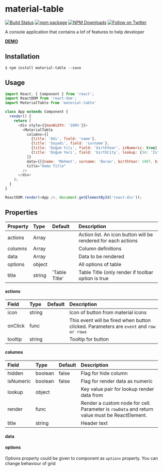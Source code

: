 # material-table

[![Build Status](https://travis-ci.org/mbrn/material-table.svg?branch=master)](https://travis-ci.org/mbrn/material-table)
[![npm package](https://img.shields.io/npm/v/material-table/latest.svg)](https://www.npmjs.com/package/material-table)
[![NPM Downloads](https://img.shields.io/npm/dm/material-table.svg?style=flat)](https://npmcharts.com/compare/material-table?minimal=true)
[![Follow on Twitter](https://img.shields.io/twitter/follow/baranmehmet.svg?label=follow+baranmehmet)](https://twitter.com/baranmehmet)

A console application that contains a lof of features to help developer

[__DEMO__](https://mbrn.github.io/material-table/)

## Installation
    $ npm install material-table --save

## Usage 

```javascript
import React, { Component } from 'react';
import ReactDOM from 'react-dom';
import MaterialTable from 'material-table'

class App extends Component {
  render() {
    return (
      <div style={{maxWidth: '100%'}}>
        <MaterialTable
          columns={[
            {title: 'Adı', field: 'name'},
            {title: 'Soyadı', field: 'surname'},
            {title: 'Doğum Yılı', field: 'birthYear', isNumeric: true},
            {title: 'Doğum Yeri', field: 'birthCity', lookup: {34: 'İstanbul', 63: 'Şanlıurfa'}}
          ]}
          data={[{name: 'Mehmet', surname: 'Baran', birthYear: 1987, birthCity: 63}]}
          title="Demo Title"
        />
      </div>
    );
  }
}

ReactDOM.render(<App />, document.getElementById('react-div'));
```

## Properties

| Property | Type   | Default           | Description                                                       |
|:---------|:-------|:------------------|:------------------------------------------------------------------|
| actions  | Array  |                   | Action list. An icon button will be rendered for each actions     |
| columns  | Array  |                   | Column definitions                                                |
| data     | Array  |                   | Data to be rendered                                               |
| options  | object |                   | All options of table                                              |
| title    | string | 'Table Title'     | Table Title (only render if toolbar option is true                |

#### actions

| Field     | Type      | Default   | Description                                                                               |    
|:----------|:----------|:----------|:------------------------------------------------------------------------------------------|
| icon      | string    |           | Icon of button from material icons                                                        |
| onClick   | func      |           | This event will be fired when button clicked. Parameters are `event` and `row or rows`    |
| tooltip   | string    |           | Tooltip for button                                                                        |

#### columns

| Field     | Type      | Default   | Description                                                                                   |
|:----------|:----------|:----------|:----------------------------------------------------------------------------------------------|
| hidden    | boolean   | false     | Flag for hide column                                                                          |
| isNumeric | boolean   | false     | Flag for render data as numeric                                                               |
| lookup    | object    |           | Key value pair for lookup render data from                                                    |
| render    | func      |           | Render a custom node for cell. Parameter is `rowData` and return value must be ReactElement.  |
| title     | string    |           | Header text                                                                                   |

#### data

#### options

Options property could be given to component as `options` property. You can change behaviour of grid 


